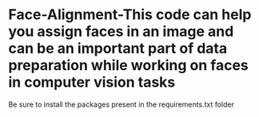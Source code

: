 # Face-Alignment-This code can help you assign faces in an image and can be an important part of data preparation while working on faces in computer vision tasks

Be sure to install the packages present in the requirements.txt folder
